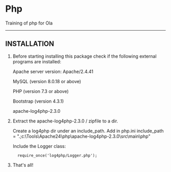 # Php
Training of php for Ola

------------------------------------------------------------------------------
 INSTALLATION
------------------------------------------------------------------------------ 

1. Before starting installing this package check if the following external
   programs are installed:
   
   Apache server version: Apache/2.4.41

   MySQL (version 8.0.18 or above)

   PHP (version 7.3 or above)

   Bootstrap (version 4.3.1)
 
   apache-log4php-2.3.0
   
2. Extract the apache-log4php-2.3.0 / zipfile to a dir. 
   
   Create a log4php dir under an include_path.
      Add in php.ini
      include_path = ".;c:\Tools\Apache24\php\apache-log4php-2.3.0\src\main\php"

      Include the Logger class:
   
         require_once('log4php/Logger.php');

3. That's all!

